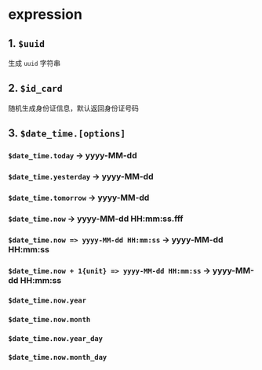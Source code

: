 ﻿# expression

## 1. `$uuid`

生成 `uuid` 字符串

## 2. `$id_card`

随机生成身份证信息，默认返回身份证号码

## 3. `$date_time.[options]`

### `$date_time.today` -> yyyy-MM-dd

### `$date_time.yesterday` -> yyyy-MM-dd

### `$date_time.tomorrow` -> yyyy-MM-dd

### `$date_time.now` -> yyyy-MM-dd HH:mm:ss.fff

### `$date_time.now => yyyy-MM-dd HH:mm:ss` -> yyyy-MM-dd HH:mm:ss

### `$date_time.now + 1{unit} => yyyy-MM-dd HH:mm:ss` -> yyyy-MM-dd HH:mm:ss

### `$date_time.now.year`

### `$date_time.now.month`

### `$date_time.now.year_day`

### `$date_time.now.month_day` 